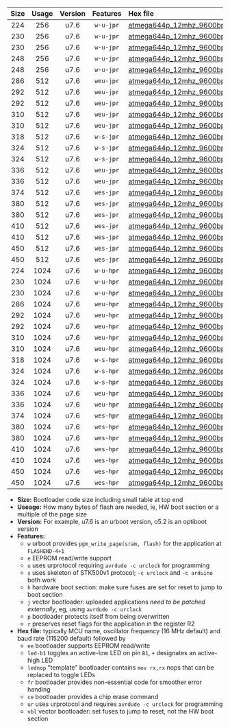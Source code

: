 |Size|Usage|Version|Features|Hex file|
|:-:|:-:|:-:|:-:|:--|
|224|256|u7.6|`w-u-jpr`|[atmega644p_12mhz_9600bps_ur_vbl.hex](https://raw.githubusercontent.com/stefanrueger/urboot/main/atmega644p_12mhz_9600bps_ur_vbl.hex)|
|230|256|u7.6|`w-u-jpr`|[atmega644p_12mhz_9600bps_led+b0_ur_vbl.hex](https://raw.githubusercontent.com/stefanrueger/urboot/main/atmega644p_12mhz_9600bps_led+b0_ur_vbl.hex)|
|230|256|u7.6|`w-u-jpr`|[atmega644p_12mhz_9600bps_lednop_ur_vbl.hex](https://raw.githubusercontent.com/stefanrueger/urboot/main/atmega644p_12mhz_9600bps_lednop_ur_vbl.hex)|
|248|256|u7.6|`w-u-jpr`|[atmega644p_12mhz_9600bps_led+b0_fr_ur_vbl.hex](https://raw.githubusercontent.com/stefanrueger/urboot/main/atmega644p_12mhz_9600bps_led+b0_fr_ur_vbl.hex)|
|248|256|u7.6|`w-u-jpr`|[atmega644p_12mhz_9600bps_lednop_fr_ur_vbl.hex](https://raw.githubusercontent.com/stefanrueger/urboot/main/atmega644p_12mhz_9600bps_lednop_fr_ur_vbl.hex)|
|286|512|u7.6|`weu-jpr`|[atmega644p_12mhz_9600bps_ee_ur_vbl.hex](https://raw.githubusercontent.com/stefanrueger/urboot/main/atmega644p_12mhz_9600bps_ee_ur_vbl.hex)|
|292|512|u7.6|`weu-jpr`|[atmega644p_12mhz_9600bps_ee_led+b0_ur_vbl.hex](https://raw.githubusercontent.com/stefanrueger/urboot/main/atmega644p_12mhz_9600bps_ee_led+b0_ur_vbl.hex)|
|292|512|u7.6|`weu-jpr`|[atmega644p_12mhz_9600bps_ee_lednop_ur_vbl.hex](https://raw.githubusercontent.com/stefanrueger/urboot/main/atmega644p_12mhz_9600bps_ee_lednop_ur_vbl.hex)|
|310|512|u7.6|`weu-jpr`|[atmega644p_12mhz_9600bps_ee_led+b0_fr_ur_vbl.hex](https://raw.githubusercontent.com/stefanrueger/urboot/main/atmega644p_12mhz_9600bps_ee_led+b0_fr_ur_vbl.hex)|
|310|512|u7.6|`weu-jpr`|[atmega644p_12mhz_9600bps_ee_lednop_fr_ur_vbl.hex](https://raw.githubusercontent.com/stefanrueger/urboot/main/atmega644p_12mhz_9600bps_ee_lednop_fr_ur_vbl.hex)|
|318|512|u7.6|`w-s-jpr`|[atmega644p_12mhz_9600bps_vbl.hex](https://raw.githubusercontent.com/stefanrueger/urboot/main/atmega644p_12mhz_9600bps_vbl.hex)|
|324|512|u7.6|`w-s-jpr`|[atmega644p_12mhz_9600bps_led+b0_vbl.hex](https://raw.githubusercontent.com/stefanrueger/urboot/main/atmega644p_12mhz_9600bps_led+b0_vbl.hex)|
|324|512|u7.6|`w-s-jpr`|[atmega644p_12mhz_9600bps_lednop_vbl.hex](https://raw.githubusercontent.com/stefanrueger/urboot/main/atmega644p_12mhz_9600bps_lednop_vbl.hex)|
|336|512|u7.6|`weu-jpr`|[atmega644p_12mhz_9600bps_ee_led+b0_fr_ce_ur_vbl.hex](https://raw.githubusercontent.com/stefanrueger/urboot/main/atmega644p_12mhz_9600bps_ee_led+b0_fr_ce_ur_vbl.hex)|
|336|512|u7.6|`weu-jpr`|[atmega644p_12mhz_9600bps_ee_lednop_fr_ce_ur_vbl.hex](https://raw.githubusercontent.com/stefanrueger/urboot/main/atmega644p_12mhz_9600bps_ee_lednop_fr_ce_ur_vbl.hex)|
|374|512|u7.6|`wes-jpr`|[atmega644p_12mhz_9600bps_ee_vbl.hex](https://raw.githubusercontent.com/stefanrueger/urboot/main/atmega644p_12mhz_9600bps_ee_vbl.hex)|
|380|512|u7.6|`wes-jpr`|[atmega644p_12mhz_9600bps_ee_led+b0_vbl.hex](https://raw.githubusercontent.com/stefanrueger/urboot/main/atmega644p_12mhz_9600bps_ee_led+b0_vbl.hex)|
|380|512|u7.6|`wes-jpr`|[atmega644p_12mhz_9600bps_ee_lednop_vbl.hex](https://raw.githubusercontent.com/stefanrueger/urboot/main/atmega644p_12mhz_9600bps_ee_lednop_vbl.hex)|
|410|512|u7.6|`wes-jpr`|[atmega644p_12mhz_9600bps_ee_led+b0_fr_vbl.hex](https://raw.githubusercontent.com/stefanrueger/urboot/main/atmega644p_12mhz_9600bps_ee_led+b0_fr_vbl.hex)|
|410|512|u7.6|`wes-jpr`|[atmega644p_12mhz_9600bps_ee_lednop_fr_vbl.hex](https://raw.githubusercontent.com/stefanrueger/urboot/main/atmega644p_12mhz_9600bps_ee_lednop_fr_vbl.hex)|
|450|512|u7.6|`wes-jpr`|[atmega644p_12mhz_9600bps_ee_led+b0_fr_ce_vbl.hex](https://raw.githubusercontent.com/stefanrueger/urboot/main/atmega644p_12mhz_9600bps_ee_led+b0_fr_ce_vbl.hex)|
|450|512|u7.6|`wes-jpr`|[atmega644p_12mhz_9600bps_ee_lednop_fr_ce_vbl.hex](https://raw.githubusercontent.com/stefanrueger/urboot/main/atmega644p_12mhz_9600bps_ee_lednop_fr_ce_vbl.hex)|
|224|1024|u7.6|`w-u-hpr`|[atmega644p_12mhz_9600bps_ur.hex](https://raw.githubusercontent.com/stefanrueger/urboot/main/atmega644p_12mhz_9600bps_ur.hex)|
|230|1024|u7.6|`w-u-hpr`|[atmega644p_12mhz_9600bps_led+b0_ur.hex](https://raw.githubusercontent.com/stefanrueger/urboot/main/atmega644p_12mhz_9600bps_led+b0_ur.hex)|
|230|1024|u7.6|`w-u-hpr`|[atmega644p_12mhz_9600bps_lednop_ur.hex](https://raw.githubusercontent.com/stefanrueger/urboot/main/atmega644p_12mhz_9600bps_lednop_ur.hex)|
|286|1024|u7.6|`weu-hpr`|[atmega644p_12mhz_9600bps_ee_ur.hex](https://raw.githubusercontent.com/stefanrueger/urboot/main/atmega644p_12mhz_9600bps_ee_ur.hex)|
|292|1024|u7.6|`weu-hpr`|[atmega644p_12mhz_9600bps_ee_led+b0_ur.hex](https://raw.githubusercontent.com/stefanrueger/urboot/main/atmega644p_12mhz_9600bps_ee_led+b0_ur.hex)|
|292|1024|u7.6|`weu-hpr`|[atmega644p_12mhz_9600bps_ee_lednop_ur.hex](https://raw.githubusercontent.com/stefanrueger/urboot/main/atmega644p_12mhz_9600bps_ee_lednop_ur.hex)|
|310|1024|u7.6|`weu-hpr`|[atmega644p_12mhz_9600bps_ee_led+b0_fr_ur.hex](https://raw.githubusercontent.com/stefanrueger/urboot/main/atmega644p_12mhz_9600bps_ee_led+b0_fr_ur.hex)|
|310|1024|u7.6|`weu-hpr`|[atmega644p_12mhz_9600bps_ee_lednop_fr_ur.hex](https://raw.githubusercontent.com/stefanrueger/urboot/main/atmega644p_12mhz_9600bps_ee_lednop_fr_ur.hex)|
|318|1024|u7.6|`w-s-hpr`|[atmega644p_12mhz_9600bps.hex](https://raw.githubusercontent.com/stefanrueger/urboot/main/atmega644p_12mhz_9600bps.hex)|
|324|1024|u7.6|`w-s-hpr`|[atmega644p_12mhz_9600bps_led+b0.hex](https://raw.githubusercontent.com/stefanrueger/urboot/main/atmega644p_12mhz_9600bps_led+b0.hex)|
|324|1024|u7.6|`w-s-hpr`|[atmega644p_12mhz_9600bps_lednop.hex](https://raw.githubusercontent.com/stefanrueger/urboot/main/atmega644p_12mhz_9600bps_lednop.hex)|
|336|1024|u7.6|`weu-hpr`|[atmega644p_12mhz_9600bps_ee_led+b0_fr_ce_ur.hex](https://raw.githubusercontent.com/stefanrueger/urboot/main/atmega644p_12mhz_9600bps_ee_led+b0_fr_ce_ur.hex)|
|336|1024|u7.6|`weu-hpr`|[atmega644p_12mhz_9600bps_ee_lednop_fr_ce_ur.hex](https://raw.githubusercontent.com/stefanrueger/urboot/main/atmega644p_12mhz_9600bps_ee_lednop_fr_ce_ur.hex)|
|374|1024|u7.6|`wes-hpr`|[atmega644p_12mhz_9600bps_ee.hex](https://raw.githubusercontent.com/stefanrueger/urboot/main/atmega644p_12mhz_9600bps_ee.hex)|
|380|1024|u7.6|`wes-hpr`|[atmega644p_12mhz_9600bps_ee_led+b0.hex](https://raw.githubusercontent.com/stefanrueger/urboot/main/atmega644p_12mhz_9600bps_ee_led+b0.hex)|
|380|1024|u7.6|`wes-hpr`|[atmega644p_12mhz_9600bps_ee_lednop.hex](https://raw.githubusercontent.com/stefanrueger/urboot/main/atmega644p_12mhz_9600bps_ee_lednop.hex)|
|410|1024|u7.6|`wes-hpr`|[atmega644p_12mhz_9600bps_ee_led+b0_fr.hex](https://raw.githubusercontent.com/stefanrueger/urboot/main/atmega644p_12mhz_9600bps_ee_led+b0_fr.hex)|
|410|1024|u7.6|`wes-hpr`|[atmega644p_12mhz_9600bps_ee_lednop_fr.hex](https://raw.githubusercontent.com/stefanrueger/urboot/main/atmega644p_12mhz_9600bps_ee_lednop_fr.hex)|
|450|1024|u7.6|`wes-hpr`|[atmega644p_12mhz_9600bps_ee_led+b0_fr_ce.hex](https://raw.githubusercontent.com/stefanrueger/urboot/main/atmega644p_12mhz_9600bps_ee_led+b0_fr_ce.hex)|
|450|1024|u7.6|`wes-hpr`|[atmega644p_12mhz_9600bps_ee_lednop_fr_ce.hex](https://raw.githubusercontent.com/stefanrueger/urboot/main/atmega644p_12mhz_9600bps_ee_lednop_fr_ce.hex)|

- **Size:** Bootloader code size including small table at top end
- **Useage:** How many bytes of flash are needed, ie, HW boot section or a multiple of the page size
- **Version:** For example, u7.6 is an urboot version, o5.2 is an optiboot version
- **Features:**
  + `w` urboot provides `pgm_write_page(sram, flash)` for the application at `FLASHEND-4+1`
  + `e` EEPROM read/write support
  + `u` uses urprotocol requiring `avrdude -c urclock` for programming
  + `s` uses skeleton of STK500v1 protocol; `-c urclock` and `-c arduino` both work
  + `h` hardware boot section: make sure fuses are set for reset to jump to boot section
  + `j` vector bootloader: uploaded applications *need to be patched externally*, eg, using `avrdude -c urclock`
  + `p` bootloader protects itself from being overwritten
  + `r` preserves reset flags for the application in the register R2
- **Hex file:** typically MCU name, oscillator frequency (16 MHz default) and baud rate (115200 default) followed by
  + `ee` bootloader supports EEPROM read/write
  + `led-b1` toggles an active-low LED on pin `B1`, `+` designates an active-high LED
  + `lednop` "template" bootloader contains `mov rx,rx` nops that can be replaced to toggle LEDs
  + `fr` bootloader provides non-essential code for smoother error handing
  + `ce` bootloader provides a chip erase command
  + `ur` uses urprotocol and requires `avrdude -c urclock` for programming
  + `vbl` vector bootloader: set fuses to jump to reset, not the HW boot section
